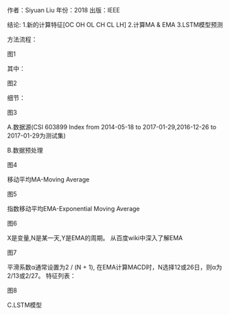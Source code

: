 作者：Siyuan Liu
年份：2018
出版：IEEE

结论:
1.新的计算特征[OC OH OL CH CL LH]
2.计算MA & EMA
3.LSTM模型预测

方法流程：

图1

其中：

图2

细节：

图3

A.数据源(CSI 603899 Index from 2014-05-18 to 2017-01-29,2016-12-26 to 2017-01-29为测试集)

B.数据预处理

图4

移动平均MA-Moving Average

图5

指数移动平均EMA-Exponential Moving Average

图6

X是变量,N是某一天,Y是EMA的周期。
从百度wiki中深入了解EMA

图7

平滑系数α通常设置为2 / (N + 1), 在EMA计算MACD时，N选择12或26日，则α为2/13或2/27。
特征列表：

图8

C.LSTM模型